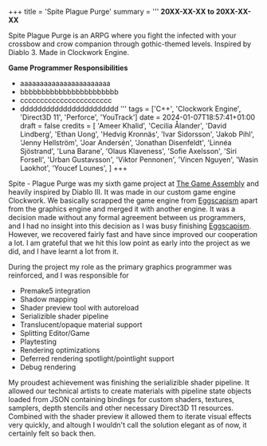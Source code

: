 +++
title = 'Spite Plague Purge'
summary = '''
**20XX-XX-XX to 20XX-XX-XX**

Spite Plague Purge is an ARPG where you fight the infected with your crossbow and crow companion through gothic-themed levels. Inspired by Diablo 3. Made in Clockwork Engine.

**Game Programmer Responsibilities**
  *  aaaaaaaaaaaaaaaaaaaaaaa
  *  bbbbbbbbbbbbbbbbbbbbbbb
  *  ccccccccccccccccccccccc
  *  ddddddddddddddddddddddd
'''
tags = ['C++', 'Clockwork Engine', 'Direct3D 11', 'Perforce', 'YouTrack']
date = 2024-01-07T18:57:41+01:00
draft = false
credits = [
    'Ameer Khalid',
    'Cecilia Ålander',
    'David Lindberg',
    'Ethan Uong',
    'Hedvig Kronnäs',
    'Ivar Sidorsson',
    'Jakob Pihl',
    'Jenny Hellström',
    'Joar Andersén',
    'Jonathan Disenfeldt',
    'Linnéa Sjöstrand',
    'Luna Barane',
    'Olaus Klaveness',
    'Sofie Axelsson',
    'Siri Forsell',
    'Urban Gustavsson',
    'Viktor Pennonen',
    'Vincen Nguyen',
    'Wasin Laokhot',
    'Youcef Lounes',
]
+++

Spite - Plague Purge was my sixth game project at [The Game Assembly](https://thegameassembly.com) and heavily inspired by Diablo III. 
It was made in our custom game engine Clockwork. We basically scrapped the game engine from [Eggscapism](../eggscapism/) apart from
the graphics engine and merged it with another engine. It was a decision made without any formal agreement between us programmers,
and I had no insight into this decision as I was busy finishing [Eggscapism](../eggscapism/). However, we recovered fairly fast and 
have since improved our cooperation a lot. I am grateful that we hit this low point as early into the project as we did, and I have 
learnt a lot from it. 

During the project my role as the primary graphics programmer was reinforced, and I was responsible for
* Premake5 integration
* Shadow mapping
* Shader preview tool with autoreload
* Serializible shader pipeline
* Translucent/opaque material support
* Splitting Editor/Game
* Playtesting
* Rendering optimizations
* Deferred rendering spotlight/pointlight support
* Debug rendering

My proudest achievement was finishing the serializible shader pipeline. It allowed our technical artists to create materials with
pipeline state objects loaded from JSON containing bindings for custom shaders, textures, samplers, depth stencils and other 
necessary Direct3D 11 resources. Combined with the shader preview it allowed them to iterate visual effects very quickly, and
altough I wouldn't call the solution elegant as of now, it certainly felt so back then.